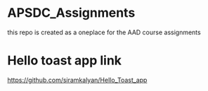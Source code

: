 # APSDC_Assignments
this repo is created as a oneplace for the AAD course assignments

# Hello toast app link
https://github.com/siramkalyan/Hello_Toast_app
